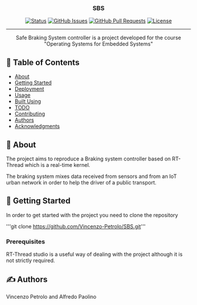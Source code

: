 <h3 align="center">SBS</h3>

<div align="center">

[![Status](https://img.shields.io/badge/status-active-success.svg)]()
[![GitHub Issues](https://img.shields.io/github/issues/kylelobo/The-Documentation-Compendium.svg)](https://github.com/kylelobo/The-Documentation-Compendium/issues)
[![GitHub Pull Requests](https://img.shields.io/github/issues-pr/kylelobo/The-Documentation-Compendium.svg)](https://github.com/kylelobo/The-Documentation-Compendium/pulls)
[![License](https://img.shields.io/badge/license-MIT-blue.svg)](/LICENSE)

</div>

---

<p align="center"> Safe Braking System controller is a project developed for the course "Operating Systems for Embedded Systems"
    <br> 
</p>

## 📝 Table of Contents

- [About](#about)
- [Getting Started](#getting_started)
- [Deployment](#deployment)
- [Usage](#usage)
- [Built Using](#built_using)
- [TODO](../TODO.md)
- [Contributing](../CONTRIBUTING.md)
- [Authors](#authors)
- [Acknowledgments](#acknowledgement)

## 🧐 About <a name = "about"></a>

The project aims to reproduce a Braking system controller based on RT-Thread which is a real-time kernel.

The braking system mixes data received from sensors and from an IoT urban network in order to help the driver of a public transport.

## 🏁 Getting Started <a name = "getting_started"></a>

In order to get started with the project you need to clone the repository

'''git clone https://github.com/Vincenzo-Petrolo/SBS.git'''

### Prerequisites

RT-Thread studio is a useful way of dealing with the project although it is not strictly required.

## ✍️ Authors <a name = "authors"></a>

Vincenzo Petrolo and Alfredo Paolino